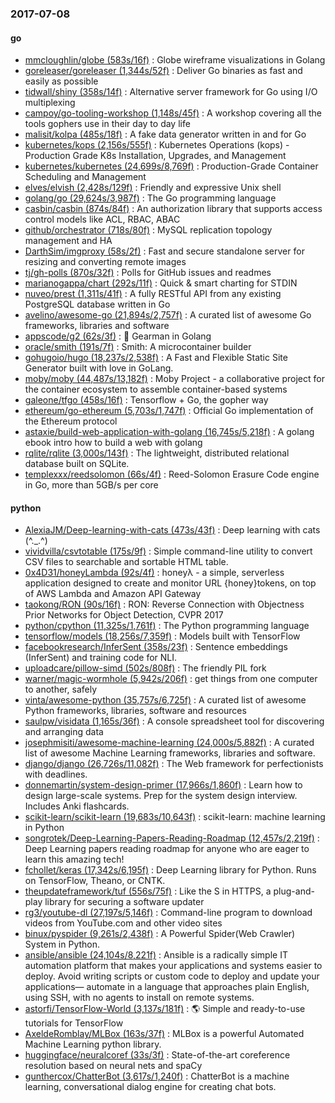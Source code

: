 ### 2017-07-08

#### go
* [mmcloughlin/globe (583s/16f)](https://github.com/mmcloughlin/globe) : Globe wireframe visualizations in Golang
* [goreleaser/goreleaser (1,344s/52f)](https://github.com/goreleaser/goreleaser) : Deliver Go binaries as fast and easily as possible
* [tidwall/shiny (358s/14f)](https://github.com/tidwall/shiny) : Alternative server framework for Go using I/O multiplexing
* [campoy/go-tooling-workshop (1,148s/45f)](https://github.com/campoy/go-tooling-workshop) : A workshop covering all the tools gophers use in their day to day life
* [malisit/kolpa (485s/18f)](https://github.com/malisit/kolpa) : A fake data generator written in and for Go
* [kubernetes/kops (2,156s/555f)](https://github.com/kubernetes/kops) : Kubernetes Operations (kops) - Production Grade K8s Installation, Upgrades, and Management
* [kubernetes/kubernetes (24,699s/8,769f)](https://github.com/kubernetes/kubernetes) : Production-Grade Container Scheduling and Management
* [elves/elvish (2,428s/129f)](https://github.com/elves/elvish) : Friendly and expressive Unix shell
* [golang/go (29,624s/3,987f)](https://github.com/golang/go) : The Go programming language
* [casbin/casbin (874s/84f)](https://github.com/casbin/casbin) : An authorization library that supports access control models like ACL, RBAC, ABAC
* [github/orchestrator (718s/80f)](https://github.com/github/orchestrator) : MySQL replication topology management and HA
* [DarthSim/imgproxy (58s/2f)](https://github.com/DarthSim/imgproxy) : Fast and secure standalone server for resizing and converting remote images
* [tj/gh-polls (870s/32f)](https://github.com/tj/gh-polls) : Polls for GitHub issues and readmes
* [marianogappa/chart (292s/11f)](https://github.com/marianogappa/chart) : Quick & smart charting for STDIN
* [nuveo/prest (1,311s/41f)](https://github.com/nuveo/prest) : A fully RESTful API from any existing PostgreSQL database written in Go
* [avelino/awesome-go (21,894s/2,757f)](https://github.com/avelino/awesome-go) : A curated list of awesome Go frameworks, libraries and software
* [appscode/g2 (62s/3f)](https://github.com/appscode/g2) : 👾 Gearman in Golang
* [oracle/smith (191s/7f)](https://github.com/oracle/smith) : Smith: A microcontainer builder
* [gohugoio/hugo (18,237s/2,538f)](https://github.com/gohugoio/hugo) : A Fast and Flexible Static Site Generator built with love in GoLang.
* [moby/moby (44,487s/13,182f)](https://github.com/moby/moby) : Moby Project - a collaborative project for the container ecosystem to assemble container-based systems
* [galeone/tfgo (458s/16f)](https://github.com/galeone/tfgo) : Tensorflow + Go, the gopher way
* [ethereum/go-ethereum (5,703s/1,747f)](https://github.com/ethereum/go-ethereum) : Official Go implementation of the Ethereum protocol
* [astaxie/build-web-application-with-golang (16,745s/5,218f)](https://github.com/astaxie/build-web-application-with-golang) : A golang ebook intro how to build a web with golang
* [rqlite/rqlite (3,000s/143f)](https://github.com/rqlite/rqlite) : The lightweight, distributed relational database built on SQLite.
* [templexxx/reedsolomon (66s/4f)](https://github.com/templexxx/reedsolomon) : Reed-Solomon Erasure Code engine in Go, more than 5GB/s per core

#### python
* [AlexiaJM/Deep-learning-with-cats (473s/43f)](https://github.com/AlexiaJM/Deep-learning-with-cats) : Deep learning with cats (^._.^)
* [vividvilla/csvtotable (175s/9f)](https://github.com/vividvilla/csvtotable) : Simple command-line utility to convert CSV files to searchable and sortable HTML table.
* [0x4D31/honeyLambda (92s/4f)](https://github.com/0x4D31/honeyLambda) : honeyλ - a simple, serverless application designed to create and monitor URL {honey}tokens, on top of AWS Lambda and Amazon API Gateway
* [taokong/RON (90s/16f)](https://github.com/taokong/RON) : RON: Reverse Connection with Objectness Prior Networks for Object Detection, CVPR 2017
* [python/cpython (11,325s/1,761f)](https://github.com/python/cpython) : The Python programming language
* [tensorflow/models (18,256s/7,359f)](https://github.com/tensorflow/models) : Models built with TensorFlow
* [facebookresearch/InferSent (358s/23f)](https://github.com/facebookresearch/InferSent) : Sentence embeddings (InferSent) and training code for NLI.
* [uploadcare/pillow-simd (502s/808f)](https://github.com/uploadcare/pillow-simd) : The friendly PIL fork
* [warner/magic-wormhole (5,942s/206f)](https://github.com/warner/magic-wormhole) : get things from one computer to another, safely
* [vinta/awesome-python (35,757s/6,725f)](https://github.com/vinta/awesome-python) : A curated list of awesome Python frameworks, libraries, software and resources
* [saulpw/visidata (1,165s/36f)](https://github.com/saulpw/visidata) : A console spreadsheet tool for discovering and arranging data
* [josephmisiti/awesome-machine-learning (24,000s/5,882f)](https://github.com/josephmisiti/awesome-machine-learning) : A curated list of awesome Machine Learning frameworks, libraries and software.
* [django/django (26,726s/11,082f)](https://github.com/django/django) : The Web framework for perfectionists with deadlines.
* [donnemartin/system-design-primer (17,966s/1,860f)](https://github.com/donnemartin/system-design-primer) : Learn how to design large-scale systems. Prep for the system design interview. Includes Anki flashcards.
* [scikit-learn/scikit-learn (19,683s/10,643f)](https://github.com/scikit-learn/scikit-learn) : scikit-learn: machine learning in Python
* [songrotek/Deep-Learning-Papers-Reading-Roadmap (12,457s/2,219f)](https://github.com/songrotek/Deep-Learning-Papers-Reading-Roadmap) : Deep Learning papers reading roadmap for anyone who are eager to learn this amazing tech!
* [fchollet/keras (17,342s/6,195f)](https://github.com/fchollet/keras) : Deep Learning library for Python. Runs on TensorFlow, Theano, or CNTK.
* [theupdateframework/tuf (556s/75f)](https://github.com/theupdateframework/tuf) : Like the S in HTTPS, a plug-and-play library for securing a software updater
* [rg3/youtube-dl (27,197s/5,146f)](https://github.com/rg3/youtube-dl) : Command-line program to download videos from YouTube.com and other video sites
* [binux/pyspider (9,261s/2,438f)](https://github.com/binux/pyspider) : A Powerful Spider(Web Crawler) System in Python.
* [ansible/ansible (24,104s/8,221f)](https://github.com/ansible/ansible) : Ansible is a radically simple IT automation platform that makes your applications and systems easier to deploy. Avoid writing scripts or custom code to deploy and update your applications— automate in a language that approaches plain English, using SSH, with no agents to install on remote systems.
* [astorfi/TensorFlow-World (3,137s/181f)](https://github.com/astorfi/TensorFlow-World) : 🌎 Simple and ready-to-use tutorials for TensorFlow
* [AxeldeRomblay/MLBox (163s/37f)](https://github.com/AxeldeRomblay/MLBox) : MLBox is a powerful Automated Machine Learning python library.
* [huggingface/neuralcoref (33s/3f)](https://github.com/huggingface/neuralcoref) : State-of-the-art coreference resolution based on neural nets and spaCy
* [gunthercox/ChatterBot (3,617s/1,240f)](https://github.com/gunthercox/ChatterBot) : ChatterBot is a machine learning, conversational dialog engine for creating chat bots.
